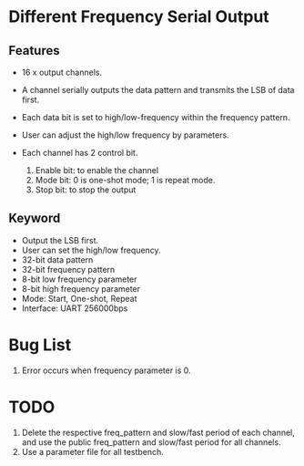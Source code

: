 
# Different Frequency Serial Output

## Features

* 16 x output channels.
* A channel serially outputs the data pattern and transmits the LSB of data first.
* Each data bit is set to high/low-frequency within the frequency pattern.
* User can adjust the high/low frequency by parameters.
* Each channel has 2 control bit.
  
  1. Enable bit: to enable the channel
  2. Mode bit: 0 is one-shot mode; 1 is repeat mode.
  3. Stop bit: to stop the output

## Keyword

* Output the LSB first.
* User can set the high/low frequency.
* 32-bit data pattern
* 32-bit frequency pattern
* 8-bit low frequency parameter
* 8-bit high frequency parameter
* Mode: Start, One-shot, Repeat
* Interface: UART 256000bps

# Bug List

1. Error occurs when frequency parameter is 0.

# TODO

1. Delete the respective freq_pattern and slow/fast period of each channel, and use the public freq_pattern and slow/fast period for all channels.
2. Use a parameter file for all testbench.
